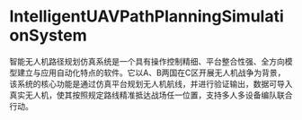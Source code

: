 # IntelligentUAVPathPlanningSimulationSystem
智能无人机路径规划仿真系统是一个具有操作控制精细、平台整合性强、全方向模型建立与应用自动化特点的软件。它以A、B两国在C区开展无人机战争为背景，该系统的核心功能是通过仿真平台规划无人机航线，并进行验证输出，数据可导入真实无人机，使其按照规定路线精准抵达战场任一位置，支持多人多设备编队联合行动。
